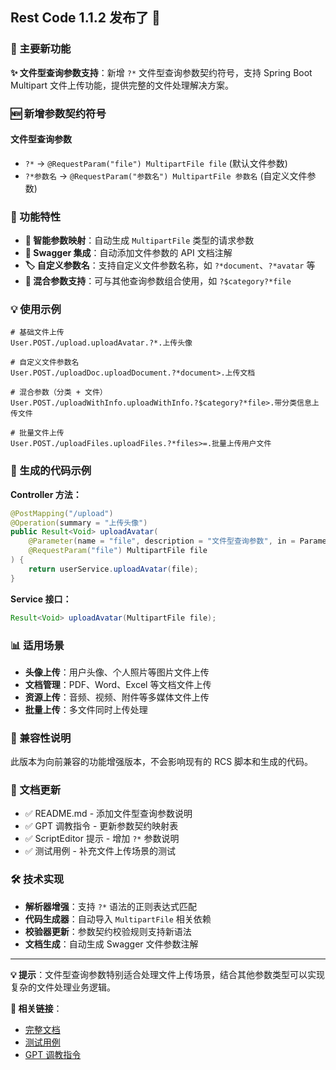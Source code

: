 ## Rest Code 1.1.2 发布了 🚀

### 🎉 主要新功能

**✨ 文件型查询参数支持**：新增 `?*` 文件型查询参数契约符号，支持 Spring Boot Multipart 文件上传功能，提供完整的文件处理解决方案。

### 🆕 新增参数契约符号

#### 文件型查询参数
- `?*` → `@RequestParam("file") MultipartFile file` (默认文件参数)
- `?*参数名` → `@RequestParam("参数名") MultipartFile 参数名` (自定义文件参数)

### 📝 功能特性

- **🎯 智能参数映射**：自动生成 `MultipartFile` 类型的请求参数
- **📄 Swagger 集成**：自动添加文件参数的 API 文档注解
- **🏷️ 自定义参数名**：支持自定义文件参数名称，如 `?*document`、`?*avatar` 等
- **🔗 混合参数支持**：可与其他查询参数组合使用，如 `?$category?*file`

### 💡 使用示例

```rcs
# 基础文件上传
User.POST./upload.uploadAvatar.?*.上传头像

# 自定义文件参数名
User.POST./uploadDoc.uploadDocument.?*document>.上传文档

# 混合参数（分类 + 文件）
User.POST./uploadWithInfo.uploadWithInfo.?$category?*file>.带分类信息上传文件

# 批量文件上传
User.POST./uploadFiles.uploadFiles.?*files>=.批量上传用户文件
```

### 🔧 生成的代码示例

**Controller 方法：**
```java
@PostMapping("/upload")
@Operation(summary = "上传头像")
public Result<Void> uploadAvatar(
    @Parameter(name = "file", description = "文件型查询参数", in = ParameterIn.QUERY, schema = @Schema(type = "string", format = "binary"))
    @RequestParam("file") MultipartFile file
) {
    return userService.uploadAvatar(file);
}
```

**Service 接口：**
```java
Result<Void> uploadAvatar(MultipartFile file);
```

### 📊 适用场景

- **头像上传**：用户头像、个人照片等图片文件上传
- **文档管理**：PDF、Word、Excel 等文档文件上传
- **资源上传**：音频、视频、附件等多媒体文件上传
- **批量上传**：多文件同时上传处理

### 🔄 兼容性说明

此版本为向前兼容的功能增强版本，不会影响现有的 RCS 脚本和生成的代码。

### 📖 文档更新

- ✅ README.md - 添加文件型查询参数说明
- ✅ GPT 调教指令 - 更新参数契约映射表
- ✅ ScriptEditor 提示 - 增加 `?*` 参数说明
- ✅ 测试用例 - 补充文件上传场景的测试

### 🛠️ 技术实现

- **解析器增强**：支持 `?*` 语法的正则表达式匹配
- **代码生成器**：自动导入 `MultipartFile` 相关依赖
- **校验器更新**：参数契约校验规则支持新语法
- **文档生成**：自动生成 Swagger 文件参数注解

---

**💡 提示**：文件型查询参数特别适合处理文件上传场景，结合其他参数类型可以实现复杂的文件处理业务逻辑。

**🔗 相关链接**：
- [完整文档](README.md)
- [测试用例](test-query-params.rcs)
- [GPT 调教指令](src/docs/GPT.md) 